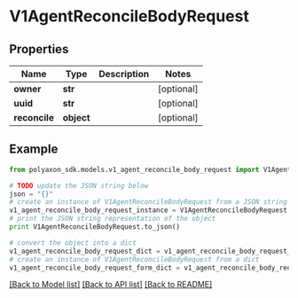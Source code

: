 # V1AgentReconcileBodyRequest


## Properties
Name | Type | Description | Notes
------------ | ------------- | ------------- | -------------
**owner** | **str** |  | [optional] 
**uuid** | **str** |  | [optional] 
**reconcile** | **object** |  | [optional] 

## Example

```python
from polyaxon_sdk.models.v1_agent_reconcile_body_request import V1AgentReconcileBodyRequest

# TODO update the JSON string below
json = "{}"
# create an instance of V1AgentReconcileBodyRequest from a JSON string
v1_agent_reconcile_body_request_instance = V1AgentReconcileBodyRequest.from_json(json)
# print the JSON string representation of the object
print V1AgentReconcileBodyRequest.to_json()

# convert the object into a dict
v1_agent_reconcile_body_request_dict = v1_agent_reconcile_body_request_instance.to_dict()
# create an instance of V1AgentReconcileBodyRequest from a dict
v1_agent_reconcile_body_request_form_dict = v1_agent_reconcile_body_request.from_dict(v1_agent_reconcile_body_request_dict)
```
[[Back to Model list]](../README.md#documentation-for-models) [[Back to API list]](../README.md#documentation-for-api-endpoints) [[Back to README]](../README.md)


